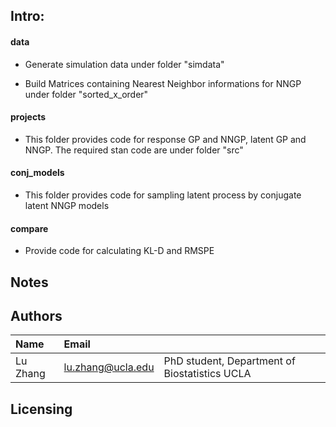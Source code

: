 
Intro:
------------------
#### data

* Generate simulation data under folder "simdata"

* Build Matrices containing Nearest Neighbor informations for NNGP under folder "sorted_x_order"

#### projects

* This folder provides code for response GP and NNGP, latent GP and NNGP. The required stan code are under folder "src"

#### conj_models

* This folder provides code for sampling latent process by conjugate latent NNGP models

#### compare

* Provide code for calculating KL-D and RMSPE


Notes
---------


Authors
---------
| Name   | Email       |              |
|:------ |:----------- | :----------- |
| Lu Zhang | lu.zhang@ucla.edu        | PhD student, Department of Biostatistics UCLA  |                             


Licensing
---------




